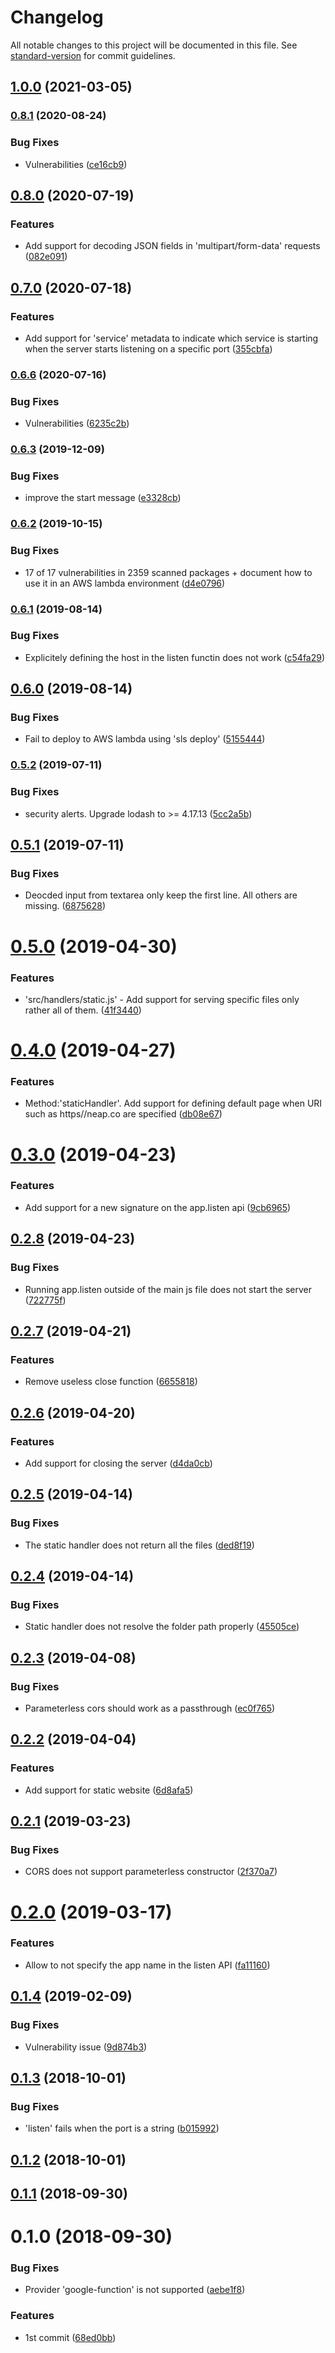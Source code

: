 # Changelog

All notable changes to this project will be documented in this file. See [standard-version](https://github.com/conventional-changelog/standard-version) for commit guidelines.

## [1.0.0](https://github.com/neapjs/funky/compare/v0.8.1...v1.0.0) (2021-03-05)

### [0.8.1](https://github.com/neapjs/funky/compare/v0.8.0...v0.8.1) (2020-08-24)


### Bug Fixes

* Vulnerabilities ([ce16cb9](https://github.com/neapjs/funky/commit/ce16cb9487b4c9b4ad902196694a8d9cf70d291d))

## [0.8.0](https://github.com/neapjs/funky/compare/v0.7.0...v0.8.0) (2020-07-19)


### Features

* Add support for decoding JSON fields in 'multipart/form-data' requests ([082e091](https://github.com/neapjs/funky/commit/082e09164a9f740270174d9425852e9a3a1686d4))

## [0.7.0](https://github.com/neapjs/funky/compare/v0.6.6...v0.7.0) (2020-07-18)


### Features

* Add support for 'service' metadata to indicate which service is starting when the server starts listening on a specific port ([355cbfa](https://github.com/neapjs/funky/commit/355cbfab6931e42ff1cb3f6dfe9a7353f2b3f12f))

### [0.6.6](https://github.com/neapjs/funky/compare/v0.6.3...v0.6.6) (2020-07-16)


### Bug Fixes

* Vulnerabilities ([6235c2b](https://github.com/neapjs/funky/commit/6235c2b897074ddeb39f9d3ac8282a6229e9649c))

### [0.6.3](https://github.com/neapjs/funky/compare/v0.6.2...v0.6.3) (2019-12-09)


### Bug Fixes

* improve the start message ([e3328cb](https://github.com/neapjs/funky/commit/e3328cb))



### [0.6.2](https://github.com/neapjs/funky/compare/v0.6.1...v0.6.2) (2019-10-15)


### Bug Fixes

* 17 of 17 vulnerabilities in 2359 scanned packages + document how to use it in an AWS lambda environment ([d4e0796](https://github.com/neapjs/funky/commit/d4e0796))



### [0.6.1](https://github.com/neapjs/funky/compare/v0.6.0...v0.6.1) (2019-08-14)


### Bug Fixes

* Explicitely defining the host in the listen functin does not work ([c54fa29](https://github.com/neapjs/funky/commit/c54fa29))



## [0.6.0](https://github.com/neapjs/funky/compare/v0.5.2...v0.6.0) (2019-08-14)


### Bug Fixes

* Fail to deploy to AWS lambda using 'sls deploy' ([5155444](https://github.com/neapjs/funky/commit/5155444))



### [0.5.2](https://github.com/neapjs/funky/compare/v0.5.1...v0.5.2) (2019-07-11)


### Bug Fixes

* security alerts. Upgrade lodash to >= 4.17.13 ([5cc2a5b](https://github.com/neapjs/funky/commit/5cc2a5b))



<a name="0.5.1"></a>
## [0.5.1](https://github.com/neapjs/funky/compare/v0.5.0...v0.5.1) (2019-07-11)


### Bug Fixes

* Deocded input from textarea only keep the first line. All others are missing. ([6875628](https://github.com/neapjs/funky/commit/6875628))



<a name="0.5.0"></a>
# [0.5.0](https://github.com/neapjs/funky/compare/v0.4.0...v0.5.0) (2019-04-30)


### Features

* 'src/handlers/static.js' - Add support for serving specific files only rather all of them. ([41f3440](https://github.com/neapjs/funky/commit/41f3440))



<a name="0.4.0"></a>
# [0.4.0](https://github.com/neapjs/funky/compare/v0.3.0...v0.4.0) (2019-04-27)


### Features

* Method:'staticHandler'. Add support for defining default page when URI such as https//neap.co are specified ([db08e67](https://github.com/neapjs/funky/commit/db08e67))



<a name="0.3.0"></a>
# [0.3.0](https://github.com/neapjs/funky/compare/v0.2.8...v0.3.0) (2019-04-23)


### Features

* Add support for a new signature on the app.listen api ([9cb6965](https://github.com/neapjs/funky/commit/9cb6965))



<a name="0.2.8"></a>
## [0.2.8](https://github.com/neapjs/funky/compare/v0.2.7...v0.2.8) (2019-04-23)


### Bug Fixes

* Running app.listen outside of the main js file does not start the server ([722775f](https://github.com/neapjs/funky/commit/722775f))



<a name="0.2.7"></a>
## [0.2.7](https://github.com/neapjs/funky/compare/v0.2.6...v0.2.7) (2019-04-21)


### Features

* Remove useless close function ([6655818](https://github.com/neapjs/funky/commit/6655818))



<a name="0.2.6"></a>
## [0.2.6](https://github.com/neapjs/funky/compare/v0.2.5...v0.2.6) (2019-04-20)


### Features

* Add support for closing the server ([d4da0cb](https://github.com/neapjs/funky/commit/d4da0cb))



<a name="0.2.5"></a>
## [0.2.5](https://github.com/neapjs/funky/compare/v0.2.4...v0.2.5) (2019-04-14)


### Bug Fixes

* The static handler does not return all the files ([ded8f19](https://github.com/neapjs/funky/commit/ded8f19))



<a name="0.2.4"></a>
## [0.2.4](https://github.com/neapjs/funky/compare/v0.2.3...v0.2.4) (2019-04-14)


### Bug Fixes

* Static handler does not resolve the folder path properly ([45505ce](https://github.com/neapjs/funky/commit/45505ce))



<a name="0.2.3"></a>
## [0.2.3](https://github.com/neapjs/funky/compare/v0.2.2...v0.2.3) (2019-04-08)


### Bug Fixes

* Parameterless cors should work as a passthrough ([ec0f765](https://github.com/neapjs/funky/commit/ec0f765))



<a name="0.2.2"></a>
## [0.2.2](https://github.com/neapjs/funky/compare/v0.2.1...v0.2.2) (2019-04-04)


### Features

* Add support for static website ([6d8afa5](https://github.com/neapjs/funky/commit/6d8afa5))



<a name="0.2.1"></a>
## [0.2.1](https://github.com/neapjs/funky/compare/v0.2.0...v0.2.1) (2019-03-23)


### Bug Fixes

* CORS does not support parameterless constructor ([2f370a7](https://github.com/neapjs/funky/commit/2f370a7))



<a name="0.2.0"></a>
# [0.2.0](https://github.com/neapjs/funky/compare/v0.1.4...v0.2.0) (2019-03-17)


### Features

* Allow to not specify the app name in the listen API ([fa11160](https://github.com/neapjs/funky/commit/fa11160))



<a name="0.1.4"></a>
## [0.1.4](https://github.com/neapjs/funky/compare/v0.1.3...v0.1.4) (2019-02-09)


### Bug Fixes

* Vulnerability issue ([9d874b3](https://github.com/neapjs/funky/commit/9d874b3))



<a name="0.1.3"></a>
## [0.1.3](https://github.com/neapjs/funky/compare/v0.1.2...v0.1.3) (2018-10-01)


### Bug Fixes

* 'listen' fails when the port is a string ([b015992](https://github.com/neapjs/funky/commit/b015992))



<a name="0.1.2"></a>
## [0.1.2](https://github.com/neapjs/funky/compare/v0.1.1...v0.1.2) (2018-10-01)



<a name="0.1.1"></a>
## [0.1.1](https://github.com/neapjs/funky/compare/v0.1.0...v0.1.1) (2018-09-30)



<a name="0.1.0"></a>
# 0.1.0 (2018-09-30)


### Bug Fixes

* Provider 'google-function' is not supported ([aebe1f8](https://github.com/neapjs/funky/commit/aebe1f8))


### Features

* 1st commit ([68ed0bb](https://github.com/neapjs/funky/commit/68ed0bb))
